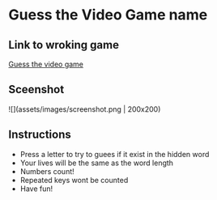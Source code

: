 # Guess the Video Game name
## Link to wroking game
[Guess the video game](https://walterioo.github.io/word-guess-game)
## Sceenshot
![](assets/images/screenshot.png | 200x200)
## Instructions
* Press a letter to try to guees if it exist in the hidden word
* Your lives will be the same as the word length
* Numbers count! 
* Repeated keys wont be counted
* Have fun!
